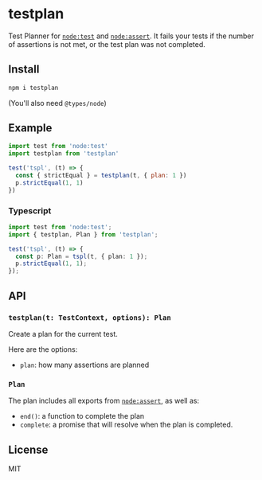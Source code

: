 # testplan

Test Planner for [`node:test`](https://nodejs.org/api/test.html)
and [`node:assert`](https://nodejs.org/api/assert.html).
It fails your tests if the number of assertions is not met,
or the test plan was not completed.

## Install

```bash
npm i testplan
```

(You'll also need `@types/node`)

## Example

```js
import test from 'node:test'
import testplan from 'testplan'

test('tspl', (t) => {
  const { strictEqual } = testplan(t, { plan: 1 })
  p.strictEqual(1, 1)
})
```

### Typescript

```typescript
import test from 'node:test';
import { testplan, Plan } from 'testplan';

test('tspl', (t) => {
  const p: Plan = tspl(t, { plan: 1 });
  p.strictEqual(1, 1);
});
```

## API

### __`testplan(t: TestContext, options): Plan`__

Create a plan for the current test.

Here are the options:

* `plan`: how many assertions are planned

### `Plan`

The plan includes all exports from [`node:assert`](https://nodejs.org/api/assert.html),
as well as:

* `end()`: a function to complete the plan
* `complete`: a promise that will resolve when the plan is completed.

## License

MIT
